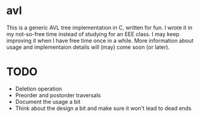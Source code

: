 # avl
This is a generic AVL tree implementation in C, written for fun.
I wrote it in my not-so-free time instead of studying for an EEE class. I may keep
improving it when I have free time once in a while.
More information about usage and implementaion details will (may) come soon (or later).

# TODO
- Deletion operation
- Preorder and postorder traversals
- Document the usage a bit
- Think about the design a bit and make sure it won't lead to dead ends
